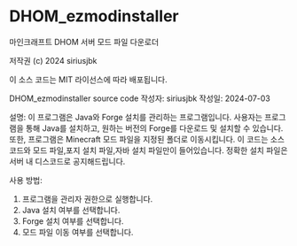 # DHOM_ezmodinstaller
 마인크래프트 DHOM 서버 모드 파일 다운로더


 저작권 (c) 2024 siriusjbk
 
 이 소스 코드는 MIT 라이선스에 따라 배포됩니다.
 
 DHOM_ezmodinstaller source code
 작성자: siriusjbk
 작성일: 2024-07-03
 
 설명:
 이 프로그램은 Java와 Forge 설치를 관리하는 프로그램입니다.
 사용자는 프로그램을 통해 Java를 설치하고, 원하는 버전의 Forge를 다운로드 및 설치할 수 있습니다.
 또한, 프로그램은 Minecraft 모드 파일을 지정된 폴더로 이동시킵니다.
 이 코드는 소스 코드와 모드 파일,포지 설치 파일,자바 설치 파일만이 들어있습니다.
 정확한 설치 파일은 서버 내 디스코드로 공지해드립니다.
 
 사용 방법:
 1. 프로그램을 관리자 권한으로 실행합니다.
 2. Java 설치 여부를 선택합니다.
 3. Forge 설치 여부를 선택합니다.
 4. 모드 파일 이동 여부를 선택합니다.
